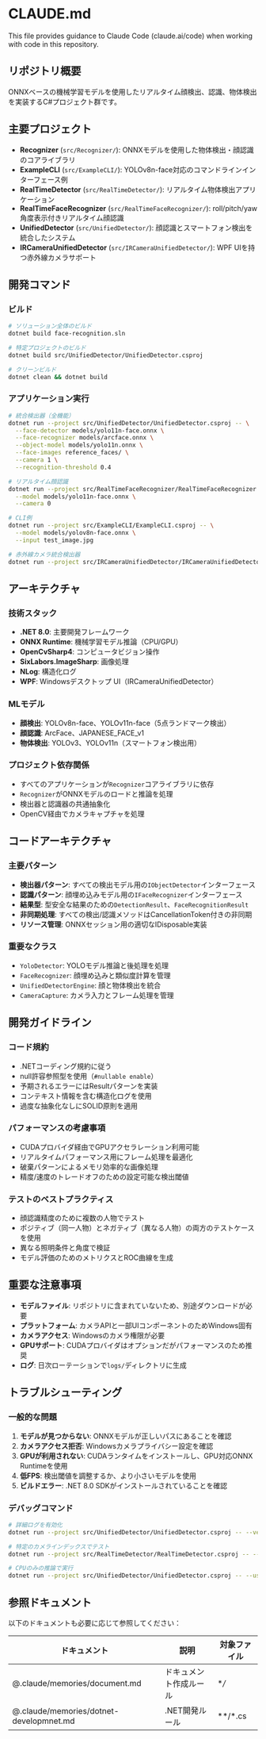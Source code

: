 # CLAUDE.md

This file provides guidance to Claude Code (claude.ai/code) when working with code in this repository.

## リポジトリ概要

ONNXベースの機械学習モデルを使用したリアルタイム顔検出、認識、物体検出を実装するC#プロジェクト群です。

## 主要プロジェクト

- **Recognizer** (`src/Recognizer/`): ONNXモデルを使用した物体検出・顔認識のコアライブラリ
- **ExampleCLI** (`src/ExampleCLI/`): YOLOv8n-face対応のコマンドラインインターフェース例
- **RealTimeDetector** (`src/RealTimeDetector/`): リアルタイム物体検出アプリケーション
- **RealTimeFaceRecognizer** (`src/RealTimeFaceRecognizer/`): roll/pitch/yaw角度表示付きリアルタイム顔認識
- **UnifiedDetector** (`src/UnifiedDetector/`): 顔認識とスマートフォン検出を統合したシステム
- **IRCameraUnifiedDetector** (`src/IRCameraUnifiedDetector/`): WPF UIを持つ赤外線カメラサポート

## 開発コマンド

### ビルド
```bash
# ソリューション全体のビルド
dotnet build face-recognition.sln

# 特定プロジェクトのビルド
dotnet build src/UnifiedDetector/UnifiedDetector.csproj

# クリーンビルド
dotnet clean && dotnet build
```

### アプリケーション実行
```bash
# 統合検出器（全機能）
dotnet run --project src/UnifiedDetector/UnifiedDetector.csproj -- \
  --face-detector models/yolo11n-face.onnx \
  --face-recognizer models/arcface.onnx \
  --object-model models/yolo11n.onnx \
  --face-images reference_faces/ \
  --camera 1 \
  --recognition-threshold 0.4

# リアルタイム顔認識
dotnet run --project src/RealTimeFaceRecognizer/RealTimeFaceRecognizer.csproj -- \
  --model models/yolo11n-face.onnx \
  --camera 0

# CLI例
dotnet run --project src/ExampleCLI/ExampleCLI.csproj -- \
  --model models/yolov8n-face.onnx \
  --input test_image.jpg

# 赤外線カメラ統合検出器
dotnet run --project src/IRCameraUnifiedDetector/IRCameraUnifiedDetector.csproj
```

## アーキテクチャ

### 技術スタック
- **.NET 8.0**: 主要開発フレームワーク
- **ONNX Runtime**: 機械学習モデル推論（CPU/GPU）
- **OpenCvSharp4**: コンピュータビジョン操作
- **SixLabors.ImageSharp**: 画像処理
- **NLog**: 構造化ログ
- **WPF**: Windowsデスクトップ UI（IRCameraUnifiedDetector）

### MLモデル
- **顔検出**: YOLOv8n-face、YOLOv11n-face（5点ランドマーク検出）
- **顔認識**: ArcFace、JAPANESE_FACE_v1
- **物体検出**: YOLOv3、YOLOv11n（スマートフォン検出用）

### プロジェクト依存関係
- すべてのアプリケーションが`Recognizer`コアライブラリに依存
- `Recognizer`がONNXモデルのロードと推論を処理
- 検出器と認識器の共通抽象化
- OpenCV経由でカメラキャプチャを処理

## コードアーキテクチャ

### 主要パターン
- **検出器パターン**: すべての検出モデル用の`IObjectDetector`インターフェース
- **認識パターン**: 顔埋め込みモデル用の`IFaceRecognizer`インターフェース
- **結果型**: 型安全な結果のための`DetectionResult`、`FaceRecognitionResult`
- **非同期処理**: すべての検出/認識メソッドはCancellationToken付きの非同期
- **リソース管理**: ONNXセッション用の適切なIDisposable実装

### 重要なクラス
- `YoloDetector`: YOLOモデル推論と後処理を処理
- `FaceRecognizer`: 顔埋め込みと類似度計算を管理
- `UnifiedDetectorEngine`: 顔と物体検出を統合
- `CameraCapture`: カメラ入力とフレーム処理を管理

## 開発ガイドライン

### コード規約
- .NETコーディング規約に従う
- null許容参照型を使用（`#nullable enable`）
- 予期されるエラーにはResult<T>パターンを実装
- コンテキスト情報を含む構造化ログを使用
- 過度な抽象化なしにSOLID原則を適用

### パフォーマンスの考慮事項
- CUDAプロバイダ経由でGPUアクセラレーション利用可能
- リアルタイムパフォーマンス用にフレーム処理を最適化
- 破棄パターンによるメモリ効率的な画像処理
- 精度/速度のトレードオフのための設定可能な検出閾値

### テストのベストプラクティス
- 顔認識精度のために複数の人物でテスト
- ポジティブ（同一人物）とネガティブ（異なる人物）の両方のテストケースを使用
- 異なる照明条件と角度で検証
- モデル評価のためのメトリクスとROC曲線を生成

## 重要な注意事項

- **モデルファイル**: リポジトリに含まれていないため、別途ダウンロードが必要
- **プラットフォーム**: カメラAPIと一部UIコンポーネントのためWindows固有
- **カメラアクセス**: Windowsのカメラ権限が必要
- **GPUサポート**: CUDAプロバイダはオプションだがパフォーマンスのため推奨
- **ログ**: 日次ローテーションで`logs/`ディレクトリに生成

## トラブルシューティング

### 一般的な問題
1. **モデルが見つからない**: ONNXモデルが正しいパスにあることを確認
2. **カメラアクセス拒否**: Windowsカメラプライバシー設定を確認
3. **GPUが利用されない**: CUDAランタイムをインストールし、GPU対応ONNX Runtimeを使用
4. **低FPS**: 検出閾値を調整するか、より小さいモデルを使用
5. **ビルドエラー**: .NET 8.0 SDKがインストールされていることを確認

### デバッグコマンド
```bash
# 詳細ログを有効化
dotnet run --project src/UnifiedDetector/UnifiedDetector.csproj -- --verbose

# 特定のカメラインデックスでテスト
dotnet run --project src/RealTimeDetector/RealTimeDetector.csproj -- --camera 0

# CPUのみの推論で実行
dotnet run --project src/UnifiedDetector/UnifiedDetector.csproj -- --use-cpu
```

## 参照ドキュメント

以下のドキュメントも必要に応じて参照してください：

| ドキュメント | 説明 | 対象ファイル |
|----------|-------------|---------------|
| @.claude/memories/document.md | ドキュメント作成ルール | **/* |
| @.claude/memories/dotnet-developmnet.md | .NET開発ルール | **/*.cs |